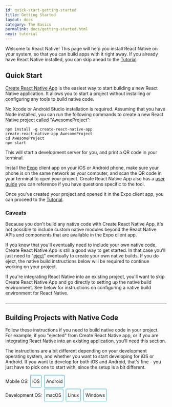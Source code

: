 ```yaml
---
id: quick-start-getting-started
title: Getting Started
layout: docs
category: The Basics
permalink: docs/getting-started.html
next: tutorial
---
```


Welcome to React Native! This page will help you install React Native on
your system, so that you can build apps with it right away. If you already
have React Native installed, you can skip ahead to the
[Tutorial](docs/tutorial.html).

## Quick Start

[Create React Native App](https://github.com/react-community/create-react-native-app) is the easiest way to start building a new React Native application. It allows you to start a project without installing or configuring any tools to build native code.

No Xcode or Android Studio installation is required. Assuming that you have Node installed, you can run the following commands to create a new React Native project called "AwesomeProject":

```
npm install -g create-react-native-app
create-react-native-app AwesomeProject
cd AwesomeProject
npm start
```

This will start a development server for you, and print a QR code in your terminal.

Install the [Expo](https://expo.io) client app on your iOS or Android phone, make sure your phone is on the same network as your computer, and scan the QR code in your terminal to open your project. Create React Native App also has a [user guide](https://github.com/react-community/create-react-native-app/blob/master/react-native-scripts/template/README.md) you can reference if you have questions specific to the tool.

Once you've created your project and opened it in the Expo client app, you can proceed to the [Tutorial](docs/tutorial.html).

### Caveats

Because you don't build any native code with Create React Native App, it's not possible to include custom native modules beyond the React Native APIs and components that are available in the Expo client app.

If you know that you'll eventually need to include your own native code, Create React Native App is still a good way to get started. In that case you'll just need to "[eject](https://github.com/react-community/create-react-native-app/blob/master/react-native-scripts/template/README.md#ejecting-from-create-react-native-app)" eventually to create your own native builds. If you do eject, the native build instructions below will be required to continue working on your project.

If you're integrating React Native into an existing project, you'll want to skip Create React Native App and go directly to setting up the native build environment. See below for instructions on configuring a native build environment for React Native.

<hr style="margin-top:25px"/>

## Building Projects with Native Code

Follow these instructions if you need to build native code in your project. For example, if you "ejected" from Create React Native app, or if you are integrating React Native into an existing application, you'll need this section.

The instructions are a bit different depending on your development operating system, and whether you want to start developing for iOS or Android. If you want to develop for both iOS and Android, that's fine - you just have to pick
one to start with, since the setup is a bit different.

<div class="toggler">
  <style>
    .toggler a {
      display: inline-block;
      padding: 10px 5px;
      margin: 2px;
      border: 1px solid #05A5D1;
      border-radius: 3px;
      text-decoration: none !important;
    }
    .display-os-mac .toggler .button-mac,
    .display-os-linux .toggler .button-linux,
    .display-os-windows .toggler .button-windows,
    .display-platform-ios .toggler .button-ios,
    .display-platform-android .toggler .button-android {
      background-color: #05A5D1;
      color: white;
    }
    block { display: none; }
    .display-platform-ios.display-os-mac .ios.mac,
    .display-platform-ios.display-os-linux .ios.linux,
    .display-platform-ios.display-os-windows .ios.windows,
    .display-platform-android.display-os-mac .android.mac,
    .display-platform-android.display-os-linux .android.linux,
    .display-platform-android.display-os-windows .android.windows {
      display: block;
    }
  </style>
  <span>Mobile OS:</span>
  <a href="javascript:void(0);" class="button-ios" onclick="display('platform', 'ios')">iOS</a>
  <a href="javascript:void(0);" class="button-android" onclick="display('platform', 'android')">Android</a>
  <br />
  <span>Development OS:</span>
  <a href="javascript:void(0);" class="button-mac" onclick="display('os', 'mac')">macOS</a>
  <a href="javascript:void(0);" class="button-linux" onclick="display('os', 'linux')">Linux</a>
  <a href="javascript:void(0);" class="button-windows" onclick="display('os', 'windows')">Windows</a>
</div>

<block class="linux windows ios" />

## Unsupported

<div>Unfortunately, Apple only lets you develop for iOS on a Mac. If you want to build an iOS app but you don't have a Mac yet, you can try starting with the <a href="javascript:void(0);" onclick="display('platform', 'android')">Android</a> instructions instead.</div>

<center><img src="img/react-native-sorry-not-supported.png" width="150"></img></center>

<block class="mac ios" />

## Installing Dependencies

You will need Node, Watchman, the React Native command line interface, and Xcode.

<block class="mac android" />

## Installing Dependencies

You will need Node, Watchman, the React Native command line interface, a JDK, and Android Studio.

<block class="linux android" />

## Installing Dependencies

You will need Node, the React Native command line interface, a JDK, and Android Studio.

<block class="windows android" />

## Installing Dependencies

You will need Node, the React Native command line interface, Python2, a JDK, and Android Studio.

<block class="mac ios android" />

### Node, Watchman

We recommend installing Node and Watchman using [Homebrew](http://brew.sh/). Run the following commands in a Terminal after installing Homebrew:

```
brew install node
brew install watchman
```

If you have already installed Node on your system, make sure it is version 4 or newer.

[Watchman](https://facebook.github.io/watchman) is a tool by Facebook for watching changes in the filesystem. It is highly recommended you install it for better performance.

<block class="linux android" />

### Node

Follow the [installation instructions for your Linux distribution](https://nodejs.org/en/download/package-manager/) to install Node 4 or newer.

<block class='windows android' />

### Node, Python2, JDK

We recommend installing Node and Python2 via [Chocolatey](https://chocolatey.org), a popular package manager for Windows.

Android Studio, which we will install next, requires a recent version of the [Java SE Development Kit (JDK)](http://www.oracle.com/technetwork/java/javase/downloads/jdk8-downloads-2133151.html) which can be installed using Chocolatey.

Open a Command Prompt as Administrator, then run:

```
choco install nodejs.install
choco install python2
choco install jdk8
```

If you have already installed Node on your system, make sure it is version 4 or newer. If you already have a JDK on your system, make sure it is version 8 or newer.

> You can find additional installation options on [Node.js's Downloads page](https://nodejs.org/en/download/).

<block class="mac ios android" />

### The React Native CLI

Node comes with npm, which lets you install the React Native command line interface.

Run the following command in a Terminal:

```
npm install -g react-native-cli
```

> If you get an error like `Cannot find module 'npmlog'`, try installing npm directly: `curl -0 -L https://npmjs.org/install.sh | sudo sh`.

<block class="windows linux android" />

### The React Native CLI

Node comes with npm, which lets you install the React Native command line interface.

Run the following command in a Terminal:

```
npm install -g react-native-cli
```

> If you get an error like `Cannot find module 'npmlog'`, try installing npm directly: `curl -0 -L https://npmjs.org/install.sh | sudo sh`.

<block class="mac ios" />

### Xcode

The easiest way to install Xcode is via the [Mac App Store](https://itunes.apple.com/us/app/xcode/id497799835?mt=12). Installing Xcode will also install the iOS Simulator and all the necessary tools to build your iOS app.

If you have already installed Xcode on your system, make sure it is version 8 or higher.

You will also need to install the Xcode Command Line Tools. Open Xcode, then choose "Preferences..." from the Xcode menu. Go to the Locations panel and install the tools by selecting the most recent version in the Command Line Tools dropdown.

![Xcode Command Line Tools](img/XcodeCommandLineTools.png)

<block class="mac linux windows android" />

### Android Development Environment

Setting up your development environment can be somewhat tedious if you're new to Android development. If you're already familiar with Android development, there are a few things you may need to configure. In either case, please make sure to carefully follow the next few steps.

<block class="mac linux android" />

> Android Studio requires a recent version of the [Java SE Development Kit (JDK)](http://www.oracle.com/technetwork/java/javase/downloads/jdk8-downloads-2133151.html). Go ahead and install JDK 8 or newer if needed.

<block class="mac linux windows android" />

#### 1. Install Android Studio

Android Studio provides the Android SDK and Android Virtual Device (emulator) required to run and test your React Native apps. Download and install [Android Studio](https://developer.android.com/studio/index.html).

Once the installation process is completed, launch Android Studio. Choose "Custom" when prompted to select an installation type. Make sure the boxes next to all of the following are checked:

<block class="mac windows android" />

- `Android SDK`
- `Android SDK Platform`
- `Performance (Intel ® HAXM)`
- `Android Virtual Device`

Then, click "Next" to install all of these components.

<block class="linux android" />

- `Android SDK`
- `Android SDK Platform`
- `Android Virtual Device`

Click "Next" to install all of these components, then [configure VM acceleration](https://developer.android.com/studio/run/emulator-acceleration.html#vm-linux) on your system.

<block class="windows android" />

> You may also install Intel ® HAXM by following [these instructions](https://software.intel.com/en-us/android/articles/installation-instructions-for-intel-hardware-accelerated-execution-manager-windows).

<block class="mac android" />

> You may also install Intel ® HAXM by following [these instructions](https://software.intel.com/en-us/android/articles/installation-instructions-for-intel-hardware-accelerated-execution-manager-mac-os-x).

<block class="windows mac linux android" />

#### 2. Install the Android 6.0 (Marshmallow) SDK

Android Studio installs the most recent Android SDK by default. React Native, however, requires the `Android 6.0 (Marshmallow)` SDK. You can use the SDK Manager to install additional SDK platforms. To access the SDK Manager, click on "Configure", then select "SDK Manager" from the "Welcome to Android Studio" screen.

> The SDK Manager can also be found within the Android Studio "Preferences" dialog, under **Appearance & Behavior** → **System Settings** → **Android SDK**.

Select the "SDK Platforms" tab from within the SDK Manager, then check the box next to "Show Package Details" in the bottom right corner. Look for and expand the `Android 6.0 (Marshmallow)` entry, then make sure the following items are all checked:

- `Google APIs`
- `Android SDK Platform 23`
- `Intel x86 Atom_64 System Image`
- `Google APIs Intel x86 Atom_64 System Image`

<block class="mac android" />

![Android SDK Manager](img/AndroidSDKManagerMacOS.png)

<block class="windows android" />

![Android SDK Manager](img/AndroidSDKManagerWindows.png)

<block class="windows mac linux android" />

Next, select the "SDK Tools" tab and check the box next to "Show Package Details" here as well. Look for and expand the "Android SDK Build-Tools" entry, then make sure that `23.0.1` is selected.

<block class="mac android" />

![Android SDK Manager - 23.0.1 Build Tools](img/AndroidSDKManagerSDKToolsMacOS.png)

<block class="windows android" />

![Android SDK Manager - 23.0.1 Build Tools](img/AndroidSDKManagerSDKToolsWindows.png)

<block class="windows mac linux android" />

Finally, click "Apply" to download and install the Android SDK and related build tools.

<block class="mac android" />

![Android SDK Manager - Installs](img/AndroidSDKManagerInstallsMacOS.png)

<block class="windows android" />

![Android SDK Manager - Installs](img/AndroidSDKManagerInstallsWindows.png)

<block class="mac windows linux android" />

#### 3. Set up the ANDROID_HOME environment variable

The React Native command line interface requires the `ANDROID_HOME` environment variable to be set up.

<block class="mac android" />

Add the following lines to your `~/.profile` (or equivalent) config file:

```
export ANDROID_HOME=${HOME}/Library/Android/sdk
export PATH=${PATH}:${ANDROID_HOME}/tools
export PATH=${PATH}:${ANDROID_HOME}/platform-tools
```

Type `source ~/.profile` to load the config into your current shell.

> Please make sure you export the correct path for `ANDROID_HOME`. If you installed the Android SDK using Homebrew, it would be located at `/usr/local/opt/android-sdk`. You can find the actual location of the SDK in the Android Studio "Preferences" dialog, under **Appearance & Behavior** → **System Settings** → **Android SDK**.

<block class="linux android" />

Add the following lines to your `~/.profile` (or equivalent) config file:

```
export ANDROID_HOME=${HOME}/Android/Sdk
export PATH=${PATH}:${ANDROID_HOME}/tools
export PATH=${PATH}:${ANDROID_HOME}/platform-tools
```

Type `source ~/.profile` to load the config into your current shell.

> Please make sure you export the correct path for `ANDROID_HOME` if you did not install the Android SDK using Android Studio. You can find the actual location of the SDK in the Android Studio "Preferences" dialog, under **Appearance & Behavior** → **System Settings** → **Android SDK**.

<block class="windows android" />

Open the System pane under **System and Security** in the Control Panel, then click on **Change settings...**. Open the **Advanced** tab and click on **Environment Variables...**. Click on **New...** to create a new `ANDROID_HOME` user variable that points to the path to your Android SDK.

![ANDROID_HOME Environment Variable](img/AndroidEnvironmentVariableANDROID_HOME.png)

You can find the actual location of the SDK in the Android Studio "Preferences" dialog, under **Appearance & Behavior** → **System Settings** → **Android SDK**.

Open a new Command Prompt window to ensure the new environment variable is loaded.

<block class="linux android" />

### Watchman (optional)

Follow the [Watchman installation guide](https://facebook.github.io/watchman/docs/install.html#build-install) to compile and install Watchman from source.

> [Watchman](https://facebook.github.io/watchman/docs/install.html) is a tool by Facebook for watching
changes in the filesystem. It is highly recommended you install it for better performance, but it's alright to skip this if you find the process to be tedious.

<block class="mac windows linux android" />

## Starting the Android Virtual Device

You can see the list of available AVDs by opening the "AVD Manager" from within Android Studio:

![Android Studio AVD Manager](img/react-native-tools-avd.png)

<block class="windows linux android" />

Launch the default AVD before proceeding to the next step.

<block class="mac android" />

Once in the "AVD Manager", select your AVD and click "Edit...". Choose "Android 6.0 - API Level 23" under Device, and "Intel Atom (x86_64)" under CPU/ABI. Click OK, then select your new AVD and click "Start...", and finally, "Launch".

![Android AVD Configuration](img/AndroidAVDConfiguration.png)

<block class="mac windows linux android" />

> It is very common to run into an issue where Android Studio fails to create a default AVD. You may follow the [Android Studio User Guide](https://developer.android.com/studio/run/managing-avds.html) to create a new AVD manually if needed.

### Using a real device

If you have a physical Android device, you can use it for development in place of an AVD. Plug it in to your computer using a USB cable and [enable USB debugging](https://developer.android.com/training/basics/firstapp/running-app.html) before proceeding to the next step.

<block class="mac ios android" />

## Testing your React Native Installation

<block class="mac ios" />

Use the React Native command line interface to generate a new React Native project called "AwesomeProject", then run `react-native run-ios` inside the newly created folder.

```
# skip this first command if you ejected from Create React Native App
react-native init AwesomeProject
cd AwesomeProject
react-native run-ios
```

You should see your new app running in the iOS Simulator shortly.

![AwesomeProject on iOS](img/iOSSuccess.png)

`react-native run-ios` is just one way to run your app. You can also run it directly from within Xcode or [Nuclide](https://nuclide.io/).

<block class="mac android" />

Use the React Native command line interface to generate a new React Native project called "AwesomeProject", then run `react-native run-android` inside the newly created folder:

```
# skip this first command if you ejected from Create React Native App
react-native init AwesomeProject
cd AwesomeProject
react-native run-android
```

If everything is set up correctly, you should see your new app running in your Android emulator shortly.

![AwesomeProject on Android](img/AndroidSuccessMacOS.png)

`react-native run-android` is just one way to run your app - you can also run it directly from within Android Studio or [Nuclide](https://nuclide.io/).

<block class="mac ios android" />

### Modifying your app

Now that you have successfully run the app, let's modify it.

<block class="mac ios" />

- Open `index.ios.js` in your text editor of choice and edit some lines.
- Hit `Command⌘ + R` in your iOS Simulator to reload the app and see your change!

<block class="mac android" />

- Open `index.android.js` in your text editor of choice and edit some lines.
- Press the `R` key twice or select `Reload` from the Developer Menu to see your change!

<block class="mac ios android" />

### That's it!

Congratulations! You've successfully run and modified your first React Native app.

<center><img src="img/react-native-congratulations.png" width="150"></img></center>

<block class="windows android" />

## Testing your React Native Installation

Use the React Native command line interface to generate a new React Native project called "AwesomeProject", then run `react-native run-android` inside the newly created folder:

```
# skip this first command if you ejected from Create React Native App
react-native init AwesomeProject
cd AwesomeProject
react-native run-android
```

<block class="linux android" />

## Testing your React Native Installation

Use the React Native command line interface to generate a new React Native project called "AwesomeProject", then run `react-native run-android` inside the newly created folder.

```
# skip this first command if you ejected from Create React Native App
react-native init AwesomeProject
cd AwesomeProject
react-native run-android
```

<block class="windows linux android" />

If everything is set up correctly, you should see your new app running in your Android emulator shortly.

![AwesomeProject on Android](img/AndroidSuccessWindows.png)

<block class="windows linux android" />

### Modifying your app

Now that you have successfully run the app, let's modify it.

- Open `index.android.js` in your text editor of choice and edit some lines.
- Press the `R` key twice or select `Reload` from the Developer Menu to see your change!

### That's it!

Congratulations! You've successfully run and modified a React Native app.

<center><img src="img/react-native-congratulations.png" width="150"></img></center>

<block class="mac ios" />

## Now What?

- If you want to add this new React Native code to an existing application, check out the [Integration guide](docs/integration-with-existing-apps.html).

- If you can't get this to work, see the [Troubleshooting](docs/troubleshooting.html#content) page.

- If you're curious to learn more about React Native, continue on
to the [Tutorial](docs/tutorial.html).

<block class="windows linux mac android" />

## Now What?

- If you want to add this new React Native code to an existing application, check out the [Integration guide](docs/integration-with-existing-apps.html).

- If you can't get this to work, see the [Troubleshooting](docs/troubleshooting.html#content) page.

- If you're curious to learn more about React Native, continue on
to the [Tutorial](docs/tutorial.html).

<script>
// Convert <div>...<span><block /></span>...</div>
// Into <div>...<block />...</div>
var blocks = document.getElementsByTagName('block');
for (var i = 0; i < blocks.length; ++i) {
  var block = blocks[i];
  var span = blocks[i].parentNode;
  var container = span.parentNode;
  container.insertBefore(block, span);
  container.removeChild(span);
}
// Convert <div>...<block />content<block />...</div>
// Into <div>...<block>content</block><block />...</div>
blocks = document.getElementsByTagName('block');
for (var i = 0; i < blocks.length; ++i) {
  var block = blocks[i];
  while (block.nextSibling && block.nextSibling.tagName !== 'BLOCK') {
    block.appendChild(block.nextSibling);
  }
}
function display(type, value) {
  var container = document.getElementsByTagName('block')[0].parentNode;
  container.className = 'display-' + type + '-' + value + ' ' +
    container.className.replace(RegExp('display-' + type + '-[a-z]+ ?'), '');
}

// If we are coming to the page with a hash in it (i.e. from a search, for example), try to get
// us as close as possible to the correct platform and dev os using the hashtag and block walk up.
var foundHash = false;
if (window.location.hash !== '' && window.location.hash !== 'content') { // content is default
  var hashLinks = document.querySelectorAll('a.hash-link');
  for (var i = 0; i < hashLinks.length && !foundHash; ++i) {
    if (hashLinks[i].hash === window.location.hash) {
      var parent = hashLinks[i].parentElement;
      while (parent) {
        if (parent.tagName === 'BLOCK') {
          var devOS = null;
          var targetPlatform = null;
          // Could be more than one target os and dev platform, but just choose some sort of order
          // of priority here.

          // Dev OS
          if (parent.className.indexOf('mac') > -1) {
            devOS = 'mac';
          } else if (parent.className.indexOf('linux') > -1) {
            devOS = 'linux';
          } else if (parent.className.indexOf('windows') > -1) {
            devOS = 'windows';
          } else {
            break; // assume we don't have anything.
          }

          // Target Platform
          if (parent.className.indexOf('ios') > -1) {
            targetPlatform = 'ios';
          } else if (parent.className.indexOf('android') > -1) {
            targetPlatform = 'android';
          } else {
            break; // assume we don't have anything.
          }
          // We would have broken out if both targetPlatform and devOS hadn't been filled.
          display('os', devOS);
          display('platform', targetPlatform);
          foundHash = true;
          break;
        }
        parent = parent.parentElement;
      }
    }
  }
}
// Do the default if there is no matching hash
if (!foundHash) {
  var isMac = navigator.platform === 'MacIntel';
  var isWindows = navigator.platform === 'Win32';
  display('os', isMac ? 'mac' : (isWindows ? 'windows' : 'linux'));
  display('platform', isMac ? 'ios' : 'android');
}
</script>
